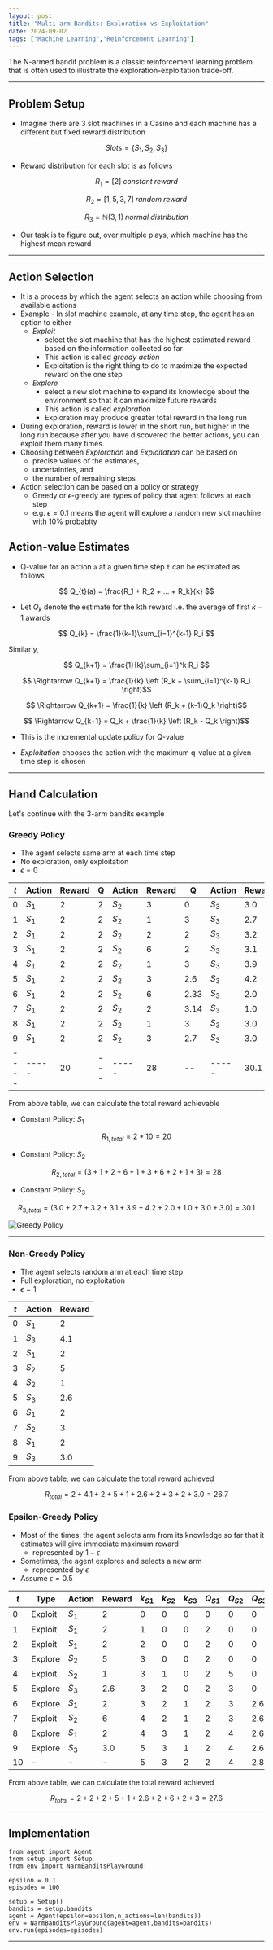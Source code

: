 ```yaml
---
layout: post
title: "Multi-arm Bandits: Exploration vs Exploitation"
date: 2024-09-02
tags: ["Machine Learning","Reinforcement Learning"]
---
```


The N-armed bandit problem is a classic reinforcement learning problem that is often used to illustrate the exploration-exploitation trade-off.

---

## Problem Setup

- Imagine there are 3 slot machines in a Casino and each machine has a different but fixed reward distribution

$$ Slots = \{S_1,S_2,S_3\} $$

- Reward distribution for each slot is as follows

$$ R_1 = [2] \; constant \; reward $$

$$ R_2 = [1,5,3,7] \; random \; reward $$

$$ R_3 = \mathbb{N}(3,1) \; normal \; distribution $$

- Our task is to figure out, over multiple plays, which machine has the highest mean reward

---
## Action Selection

- It is a process by which the agent selects an action while choosing from available actions
- Example - In slot machine example, at any time step, the agent has an option to either 
    - _Exploit_
        - select the slot machine that has the highest estimated reward based on the information collected so far
        - This action is called _greedy action_
        - Exploitation is the right thing to do to maximize the expected reward on the one step
    - _Explore_
        - select a new slot machine to expand its knowledge about the environment so that it can maximize future rewards
        - This action is called _exploration_
        - Exploration may produce greater total reward in the long run
- During exploration, reward is lower in the short run, but higher in the long run because after you have discovered the better actions, you can exploit them many times.
- Choosing between _Exploration_ and _Exploitation_ can be based on 
    - precise values of the estimates, 
    - uncertainties, and 
    - the number of remaining steps
- Action selection can be based on a policy or strategy 
    - Greedy or $\epsilon$-greedy are types of policy that agent follows at each step
    - e.g. $\epsilon = 0.1$ means the agent will explore a random new slot machine with 10% probabity

## Action-value Estimates

- Q-value for an action `a` at a given time step `t` can be estimated as follows

$$ Q_{t}(a) = \frac{R_1 + R_2 + ... + R_k}{k} $$

- Let $Q_k$ denote the estimate for the kth reward i.e. the average of first $k-1$ awards

$$ Q_{k} = \frac{1}{k-1}\sum_{i=1}^{k-1} R_i $$

Similarly,

$$ Q_{k+1} = \frac{1}{k}\sum_{i=1}^k R_i $$

$$ \Rightarrow Q_{k+1} = \frac{1}{k} \left (R_k + \sum_{i=1}^{k-1} R_i \right)$$

$$ \Rightarrow Q_{k+1} = \frac{1}{k} \left (R_k + (k-1)Q_k \right)$$

$$ \Rightarrow Q_{k+1} = Q_k + \frac{1}{k} \left (R_k - Q_k \right)$$

- This is the incremental update policy for Q-value

- _Exploitation_ chooses the action with the maximum q-value at a given time step is chosen

---
## Hand Calculation

Let's continue with the 3-arm bandits example

### Greedy Policy

- The agent selects same arm at each time step
- No exploration, only exploitation 
- $\epsilon=0$

| $t$  | Action | Reward | Q | Action | Reward | Q | Action | Reward | Q |
| ---- | ----- | ----- | --- | ----- | ----- | ----- | ----- | --- | --- |
|  0   | $S_1$ |   2   |  2  | $S_2$ |   3   |  0  | $S_3$ |  3.0  | 0   |
|  1   | $S_1$ |   2   |  2  | $S_2$ |   1   |  3  | $S_3$ |  2.7  | 3   |
|  2   | $S_1$ |   2   |  2  | $S_2$ |   2   |  2  | $S_3$ |  3.2  | 2.85 |
|  3   | $S_1$ |   2   |  2  | $S_2$ |   6   |  2  | $S_3$ |  3.1  | 2.96 |
|  4   | $S_1$ |   2   |  2  | $S_2$ |   1   |  3  | $S_3$ |  3.9  | 3 |
|  5   | $S_1$ |   2   |  2  | $S_2$ |   3   | 2.6   | $S_3$ |  4.2  | 3.18 |
|  6   | $S_1$ |   2   |  2  | $S_2$ |   6   | 2.33  | $S_3$ |  2.0  | 3.35 |
|  7   | $S_1$ |   2   |  2  | $S_2$ |   2   | 3.14  | $S_3$ |  1.0  | 3.15 |
|  8   | $S_1$ |   2   |  2  | $S_2$ |   1   |  3   | $S_3$ |  3.0  | 2.88 |
|  9   | $S_1$ |   2   |  2  | $S_2$ |   3   | 2.7  | $S_3$ |  3.0  | 2.9 |
| ---- | ----- |  20 | ---   | ----- |  28   | -- | ----- | 30.1 | -- |


From above table, we can calculate the total reward achievable 

- Constant Policy: $S_1$

$$ R_{1,total} = 2*10 = 20 $$

- Constant Policy: $S_2$

$$ R_{2,total} = (3+1+2+6+1+3+6+2+1+3) = 28 $$

- Constant Policy: $S_3$

$$ R_{3,total} = (3.0+2.7+3.2+3.1+3.9+4.2+2.0+1.0+3.0+3.0) = 30.1 $$

![Greedy Policy](images/greedy.png)

---
### Non-Greedy Policy

- The agent selects random arm at each time step
- Full exploration, no exploitation 
- $\epsilon=1$

| $t$  | Action | Reward |
| ---- | ----- | ------  |
|  0   | $S_1$ |    2    |
|  1   | $S_3$ |   4.1   |
|  2   | $S_1$ |    2    |
|  3   | $S_2$ |    5    |
|  4   | $S_2$ |    1    |
|  5   | $S_3$ |   2.6   |
|  6   | $S_1$ |    2    |
|  7   | $S_2$ |    3    |
|  8   | $S_1$ |    2    |
|  9   | $S_3$ |   3.0   |


From above table, we can calculate the total reward achieved

$$ R_{total} = 2+4.1+2+5+1+2.6+2+3+2+3.0 = 26.7 $$


### Epsilon-Greedy Policy

- Most of the times, the agent selects arm from its knowledge so far that it estimates will give immediate maximum reward
    - represented by $1-\epsilon$
- Sometimes, the agent explores and selects a new arm
    - represented by $\epsilon$
- Assume $\epsilon=0.5$

| $t$  | Type | Action | Reward | $k_{S1}$ | $k_{S2}$ | $k_{S3}$ | $Q_{S1}$ | $Q_{S2}$ | $Q_{S3}$ |
| ---- | ----- | ----- | ------  | -------- | -------- | -------- | -------- | -------- | -------- |
|  0   | Exploit | $S_1$ |    2    |     0    |     0    |     0    |     0    |     0    |     0    |
|  1   | Exploit | $S_1$ |    2    |     1    |     0    |     0    |     2    |     0    |     0    |
|  2   | Exploit | $S_1$ |    2    |     2    |     0    |     0    |     2    |     0    |     0    |
|  3   | Explore | $S_2$ |    5    |     3    |     0    |     0    |     2    |     0    |     0    |
|  4   | Exploit | $S_2$ |    1    |     3    |     1    |     0    |     2    |     5    |     0    | 
|  5   | Explore | $S_3$ |   2.6   |     3    |     2    |     0    |     2    |     3    |     0    |
|  6   | Explore | $S_1$ |    2    |     3    |     2    |     1    |     2    |     3    |   2.6    |
|  7   | Exploit | $S_2$ |    6    |     4    |     2    |     1    |     2    |     3    |   2.6    |
|  8   | Explore | $S_1$ |    2    |     4    |     3    |     1    |     2    |     4    |   2.6    |
|  9   | Explore | $S_3$ |   3.0   |     5    |     3    |     1    |     2    |     4    |   2.6    |
| 10   |   -   |   -   |    -    |     5    |     3    |     2    |     2    |     4    |   2.8    |

From above table, we can calculate the total reward achieved

$$ R_{total} = 2+2+2+5+1+2.6+2+6+2+3 = 27.6 $$

---
## Implementation

```
from agent import Agent
from setup import Setup
from env import NarmBanditsPlayGround

epsilon = 0.1
episodes = 100

setup = Setup()
bandits = setup.bandits
agent = Agent(epsilon=epsilon,n_actions=len(bandits))
env = NarmBanditsPlayGround(agent=agent,bandits=bandits)
env.run(episodes=episodes)
```

---





